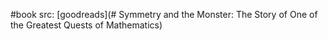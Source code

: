 #book 
src: [goodreads](# Symmetry and the Monster: The Story of One of the Greatest Quests of Mathematics)
